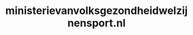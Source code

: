 ---
layout: post
title: "ministerievanvolksgezondheidwelzijnensport.nl"
internal_url: "/dutchgov/ministerievanvolksgezondheidwelzijnensport.nl.html"
subdomains_count: 2
all_subdomains_count: 2
urls_count: 2
ssl_rank: 0
http_rank: 75
url_link: /data/ministerievanvolksgezondheidwelzijnensport.nl/urls.txt
all_subdomains_link: /data/ministerievanvolksgezondheidwelzijnensport.nl/all_subdomains.txt
subdomains_link: /data/ministerievanvolksgezondheidwelzijnensport.nl/subdomains.txt
categories: dutchgov
---